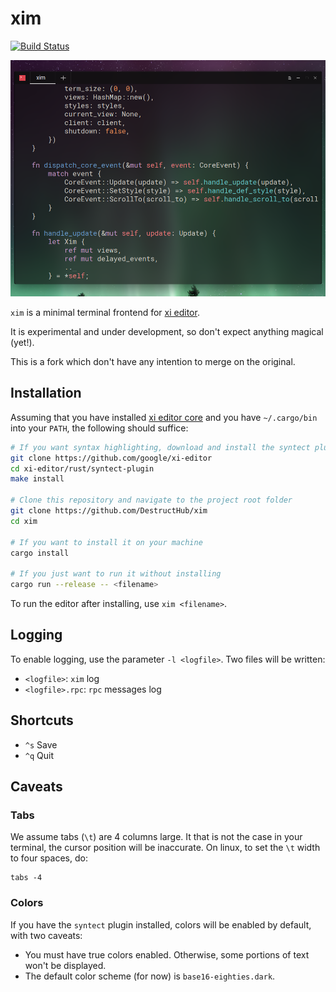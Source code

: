 # xim

[![Build Status](https://travis-ci.org/DestructHub/xim.svg?branch=master)](https://travis-ci.org/DestructHub/xim)

![the xim source](.github/xim.png)

`xim` is a minimal terminal frontend for [xi editor](https://github.com/google/xi-editor).

It is experimental and under development, so don't expect anything magical (yet!).

This is a fork which don't have any intention to merge on the original.

## Installation

Assuming that you have installed [xi editor core](https://github.com/google/xi-editor) and you have `~/.cargo/bin` into your `PATH`, the following should suffice:

```bash
# If you want syntax highlighting, download and install the syntect plugin
git clone https://github.com/google/xi-editor
cd xi-editor/rust/syntect-plugin
make install

# Clone this repository and navigate to the project root folder
git clone https://github.com/DestructHub/xim
cd xim

# If you want to install it on your machine
cargo install

# If you just want to run it without installing
cargo run --release -- <filename>
```

To run the editor after installing, use `xim <filename>`.

## Logging

To enable logging, use the parameter `-l <logfile>`. Two files will be written:

- `<logfile>`: `xim` log
- `<logfile>.rpc`: `rpc` messages log


## Shortcuts

- `^s` Save
- `^q` Quit

## Caveats

### Tabs

We assume tabs (`\t`) are 4 columns large. It that is not the case in
your terminal, the cursor position will be inaccurate. On linux, to
set the `\t` width to four spaces, do:

```
tabs -4
```

### Colors

If you have the `syntect` plugin installed, colors will be enabled by
default, with two caveats:

- You must have true colors enabled. Otherwise, some portions of text
  won't be displayed.
- The default color scheme (for now) is `base16-eighties.dark`.
